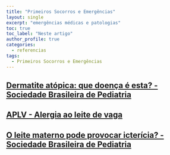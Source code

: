 ```yaml
---
title: "Primeiros Socorros e Emergências"
layout: single
excerpt: "emergências médicas e patologias"
toc: true
toc_label: "Neste artigo"
author_profile: true
categories:
  - referencias
tags:
  - Primeiros Socorros e Emergências
---
```

## [Dermatite atópica: que doença é esta? - Sociedade Brasileira de Pediatria](https://www.sbp.com.br/especiais/pediatria-para-familias/doencas/dermatite-atopica-que-doenca-e-esta/)

## [APLV - Alergia ao leite de vaga](https://www.alergiaaoleitedevaca.com.br/)

## [O leite materno pode provocar icterícia? - Sociedade Brasileira de Pediatria](https://www.sbp.com.br/especiais/pediatria-para-familias/nutricao/o-leite-materno-pode-provocar-ictericia/)
